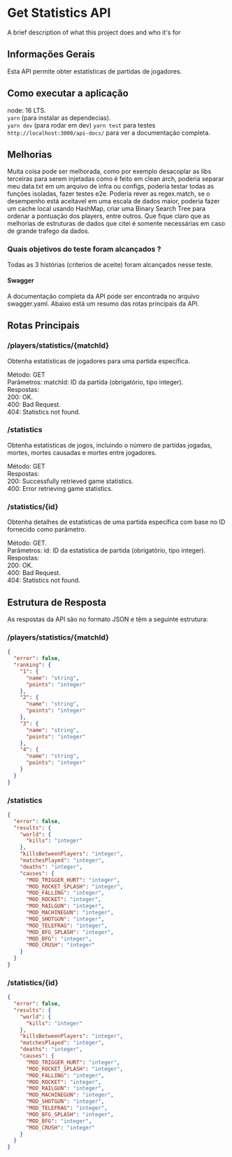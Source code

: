 # Get Statistics API

A brief description of what this project does and who it's for

## Informações Gerais

Esta API permite obter estatísticas de partidas de jogadores.

## Como executar a aplicação

node: 16 LTS.  
`yarn` (para instalar as dependecias).  
`yarn dev` (para rodar em dev)
`yarn test` para testes
`http://localhost:3000/api-docs/` para ver a documentação completa.

## Melhorias

Muita coisa pode ser melhorada, como por exemplo desacoplar as libs terceiras para serem injetadas como é feito em clean arch, poderia separar meu data.txt em um arquivo de infra ou configs, poderia testar todas as funções isoladas, fazer testes e2e. Poderia rever as regex.match, se o desempenho está aceitavel em uma escala de dados maior, poderia fazer um cache local usando HashMap, criar uma Binary Search Tree para ordenar a pontuação dos players, entre outros. Que fique claro que as melhorias de estruturas de dados que citei é somente necessárias em caso de grande trafego da dados.

### Quais objetivos do teste foram alcançados ?

Todas as 3 histórias (criterios de aceite) foram alcançados nesse teste.

#### Swagger

A documentação completa da API pode ser encontrada no arquivo swagger.yaml. Abaixo está um resumo das rotas principais da API.

## Rotas Principais

### /players/statistics/{matchId}

Obtenha estatísticas de jogadores para uma partida específica.

Método: GET  
Parâmetros: matchId: ID da partida (obrigatório, tipo integer).  
Respostas:  
200: OK.  
400: Bad Request.  
404: Statistics not found.

### /statistics

Obtenha estatísticas de jogos, incluindo o número de partidas jogadas, mortes, mortes causadas e mortes entre jogadores.

Método: GET  
Respostas:  
200: Successfully retrieved game statistics.  
400: Error retrieving game statistics.

### /statistics/{id}

Obtenha detalhes de estatísticas de uma partida específica com base no ID fornecido como parâmetro.

Método: GET.  
Parâmetros: id: ID da estatística de partida (obrigatório, tipo integer).  
Respostas:  
200: OK.  
400: Bad Request.  
404: Statistics not found.

## Estrutura de Resposta

As respostas da API são no formato JSON e têm a seguinte estrutura:

### /players/statistics/{matchId}

```JSON
{
  "error": false,
  "ranking": {
    "1": {
      "name": "string",
      "points": "integer"
    },
    "2": {
      "name": "string",
      "points": "integer"
    },
    "3": {
      "name": "string",
      "points": "integer"
    },
    "4": {
      "name": "string",
      "points": "integer"
    }
  }
}
```

### /statistics

```JSON
{
  "error": false,
  "results": {
    "world": {
      "kills": "integer"
    },
    "killsBetweenPlayers": "integer",
    "matchesPlayed": "integer",
    "deaths": "integer",
    "causes": {
      "MOD_TRIGGER_HURT": "integer",
      "MOD_ROCKET_SPLASH": "integer",
      "MOD_FALLING": "integer",
      "MOD_ROCKET": "integer",
      "MOD_RAILGUN": "integer",
      "MOD_MACHINEGUN": "integer",
      "MOD_SHOTGUN": "integer",
      "MOD_TELEFRAG": "integer",
      "MOD_BFG_SPLASH": "integer",
      "MOD_BFG": "integer",
      "MOD_CRUSH": "integer"
    }
  }
}
```

### /statistics/{id}

```JSON
{
  "error": false,
  "results": {
    "world": {
      "kills": "integer"
    },
    "killsBetweenPlayers": "integer",
    "matchesPlayed": "integer",
    "deaths": "integer",
    "causes": {
      "MOD_TRIGGER_HURT": "integer",
      "MOD_ROCKET_SPLASH": "integer",
      "MOD_FALLING": "integer",
      "MOD_ROCKET": "integer",
      "MOD_RAILGUN": "integer",
      "MOD_MACHINEGUN": "integer",
      "MOD_SHOTGUN": "integer",
      "MOD_TELEFRAG": "integer",
      "MOD_BFG_SPLASH": "integer",
      "MOD_BFG": "integer",
      "MOD_CRUSH": "integer"
    }
  }
}
```
